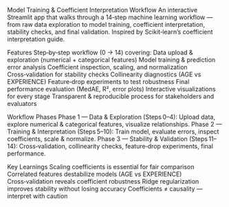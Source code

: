 Model Training & Coefficient Interpretation Workflow
An interactive Streamlit app that walks through a 14‑step machine learning workflow — from raw data exploration to model training, coefficient interpretation, stability checks, and final validation. Inspired by Scikit‑learn’s coefficient interpretation guide.

Features
Step‑by‑step workflow (0 → 14) covering:
Data upload & exploration (numerical + categorical features)
Model training & prediction error analysis
Coefficient inspection, scaling, and normalization
Cross‑validation for stability checks
Collinearity diagnostics (AGE vs EXPERIENCE)
Feature‑drop experiments to test robustness
Final performance evaluation (MedAE, R², error plots)
Interactive visualizations for every stage
Transparent & reproducible process for stakeholders and evaluators

Workflow Phases
Phase 1 — Data & Exploration (Steps 0–4): Upload data, explore numerical & categorical features, visualize relationships.
Phase 2 — Training & Interpretation (Steps 5–10): Train model, evaluate errors, inspect coefficients, scale & normalize.
Phase 3 — Stability & Validation (Steps 11–14): Cross‑validation, collinearity checks, feature‑drop experiments, final performance.

Key Learnings
Scaling coefficients is essential for fair comparison
Correlated features destabilize models (AGE vs EXPERIENCE)
Cross‑validation reveals coefficient robustness
Ridge regularization improves stability without losing accuracy
Coefficients ≠ causality — interpret with caution

